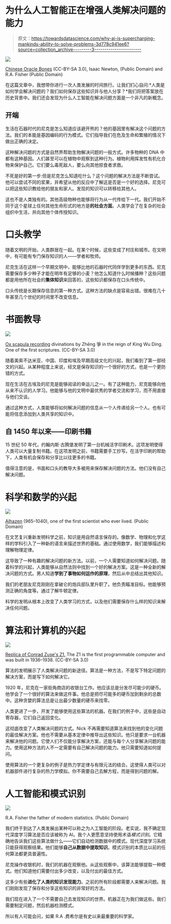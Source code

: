 # 为什么人工智能正在增强人类解决问题的能力

> 原文：<https://towardsdatascience.com/why-ai-is-supercharging-mankinds-ability-to-solve-problems-3d778c941ee6?source=collection_archive---------3----------------------->

![](img/da2f563b41c9a9a259102fd08f432e16.png)

[Chinese Oracle Bones](https://de.wikipedia.org/wiki/Orakelknochen#/media/File:Shang_dynasty_inscribed_tortoise_plastron.jpg) (CC-BY-SA 3.0), Isaac Newton, (Public Domain) and R.A. Fisher (Public Domain)

在这篇文章中，我想带你进行一次人类发展的时间旅行。让我们扪心自问:*人类是如何学会解决问题的？我们如何保存这些知识并与他人分享？*我们将把答案放在历史背景中。我们还会发现为什么人工智能在解决问题方面是一个非凡的新概念。

## **开端**

生活在石器时代的尼克是怎么知道应该避开熊的？他的基因里有解决这个问题的方法。我们的本能是基因编码的行为模式。它们指导我们在危及生命和繁殖的情况下做出正确的决定。

这种解决问题的方式是自然界帮助生物解决问题的一般方式。许多物种的 DNA 中都有这种基因。人们甚至可以在植物中观察到这种行为。植物利用挥发性有机化合物来保护自己。它们要么毒死敌人，要么向其他掠食者求救。

不死是好的第一步:但是尼克怎么知道吃什么？这个问题的解决方法是不断尝试。他可以尝试不同的浆果，并希望从他的反应中了解这是否是一个好的选择。尼克可以把这些知识教给他的朋友和家人。发现的知识可以转移给其他人。

这也不是人类独有的。其他高级物种也能够将行为从一代传给下一代。我们开始不同于这个星球上任何其他生命形式的地方是**的社会方面**。人类学会了在复杂的社会组织中生活，并向其他个体传授知识。

# 口头教学

随着文明的开始，人类群居在一起。在某个时候，这些变成了村庄和城市。在文明中，有可能有专门保存知识的人——学者和牧师。

尼克生活在这样一个早期文明中，能够比他的石器时代同伴学到更多的东西。尼克需要保存多少种子才能在明年有足够的小麦？他怎么知道什么时候播种？这些问题都是用他所在社会的**集体知识**来回答的，这些知识都保存在口头传统中。

口头传统是长期保存信息的第一种方式。这种方法的缺点是容易出错。很难在几十年甚至几个世纪的时间里不改变信息。

# 书面教导

![](img/15a9a4285384a7e60066fea08644a2d5.png)

[Ox scapula recording](https://en.wikipedia.org/wiki/Oracle_bone#/media/File:Shang_dynasty_inscribed_scapula.jpg) divinations by Zhēng 爭 in the reign of King Wu Ding. One of the first scriptures. (CC-BY-SA 3.0)

随着美索不达米亚、中国、印度和埃及早期高级文化的兴起，我们看到了第一部经文的兴起。从某种程度上来说，经文是保存知识的一个很好的方式，也是一个更防错的方式。

现在生活在古埃及的尼克是能够阅读的幸运儿之一。有了这种能力，尼克能够向他从来不认识的人学习。他能够与他的文明中最优秀的学者交流和学习，而不用直接与他们交谈。

通过这种方式，人类能够将如何解决问题的信息从一个人传递给另一个人。也有可能将信息添加到人类共享的知识中。

## 自 1450 年以来——印刷书籍

15 世纪 50 年代，约翰内斯·古腾堡发明了第一台机械活字印刷术。这项发明使得人类可以大量复制书籍。在这项发明之前，书籍需要手工抄写。在活字印刷的帮助下，人类有机会保存和分享比以往更多的书籍。

值得注意的是，书面和口头的教导大多被用来保存解决问题的方法。他们没有自己解决问题。

# 科学和数学的兴起

![](img/cdb9b46618e84895b230449962212219.png)

[Alhazen](https://en.wikipedia.org/wiki/Ibn_al-Haytham) (965–1040), one of the first scientist who ever lived. (Public Domain)

在文艺复兴重新发明科学之前，知识是用自然语言保存的。像数学、物理和化学这样的学科引入了一种新的语言来描述世界的基础。通过使用数学，我们能够描述和理解物理定律。

这导致了一种有趣的解决问题的新方法。以前，一个人需要知道如何解决问题。随着科学的兴起，人类能够从自然法则中找到一个好的解决方案。这是一种全新的解决问题的方式。男人知道**学到了事物如何运作的原理**，然后从中总结出其他知识。

我们的老朋友尼克刚刚在拿破仑的炮兵部队里升职了。他负责瞄准目标。他能够预测正确的角度等。通过了解牛顿定律。

科学的发明从根本上改变了人类学习的方式，以及他们需要保存什么样的知识来解决任何问题。

# 算法和计算机的兴起

![](img/26027fc9f3795c72f1752e1b431a572a.png)

[Replica of Conrad Zuse's Z1.](https://en.wikipedia.org/wiki/Z1_(computer)#/media/File:Zuse_Z1-2.jpg) The Z1 is the first programmable computer and was built in 1936–1938\. (CC-BY-SA 3.0)

算法的发明展示了人类解决问题的新途径。算法是一种方法，不是写下特定问题的解决方案，而是写下如何解决它。

1920 年，尼克在一家街角商店的收银台工作。他应该总是分发尽可能少的硬币。他学会了一个很好的算法来做这件事。他总是把尽可能多的硬币加到剩余的总数中。这种贪婪的算法总是让出最少数量的硬币来找零。

人类更进了一步，开发了能够使用这些算法的机器。在我们的例子中，这些是自动寄存器，它们自己返回变化。

这彻底改变了人类解决问题的方式。Nick 不再需要知道算法来找到他的变化问题的最佳解决方案。他也不需要从基本定律中推导出这些知识。他只是要求一台机器来解决他的问题。它使人们不仅能分享解决方案，还能与每个人分享解决问题的能力。使用这种方法的人不一定需要有自己解决问题的能力。他只需要知道如何提问。

使用算法的一个更复杂的例子是热力学定律与有限元法的结合。这使得人类可以对机器部件进行复杂的热力学模拟。你不需要自己去解方程，而是得到问题的解。

# 人工智能和模式识别

![](img/666827cfc26dea3125997e833aec926d.png)

R.A. Fisher the father of modern statistics. (Public Domain)

我们终于到达了人类发展出某种可以称之为人工智能的阶段。老实说，我不确定现代深度学习算法是否应该被称为 AI。我个人更愿意坚持使用术语*模式识别*。它精确地告诉我们这些算法做什么——它们自动检测数据中的模式。现代深度学习系统只能获得观察结果。他们能够**自己从数据中提取知识**。模式识别的本质比以前的任何算法都更具普遍性。

尼克操作收银机时，我们的机器在观察他。从这些观察中，该算法能够提取一种模式。他们知道他们需要付出多少改变，以及付出的最佳方式。

这多少有些**进化了人类的知识发现能力**。之前的所有阶段都需要人来解决问题。我们刚刚发现了保存和分享这些知识的非常好的方法。

我们现在进入了一个不需要自己去发现知识的世界。机器正在为我们做这些。我们需要制定问题，然后机器检测模式。

所以有人可能会问，如果 R.A .费希尔是有史以来最重要的科学家。